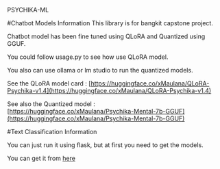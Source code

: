 PSYCHIKA-ML

#Chatbot Models Information
This library is for bangkit capstone project. 

Chatbot model has been fine tuned using QLoRA and Quantized using GGUF.

You could follow usage.py to see how use QLoRA model.

You also can use ollama or lm studio to run the quantized models.

See the QLoRA model card : [https://huggingface.co/xMaulana/QLoRA-Psychika-v1.4](https://huggingface.co/xMaulana/QLoRA-Psychika-v1.4)

See also the Quantized model : [https://huggingface.co/xMaulana/Psychika-Mental-7b-GGUF](https://huggingface.co/xMaulana/Psychika-Mental-7b-GGUF)

#Text Classification Information

You can just run it using flask, but at first you need to get the models.

You can get it from [here](https://huggingface.co/xMaulana/Psychika-Mental-Detection)
